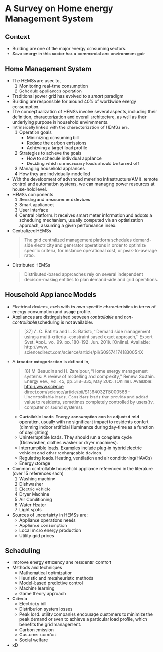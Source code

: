 # A Survey on Home energy Management System

## Context
* Building are one of the major energy consuming sectors.
* Save energy in this sector has a commercial and environment gain

## Home Management System
* The HEMSs are used to,
  1. Monitoring real-time consumption
  2. Schedule appliances operation
* Traditional power grid has evolved to a *smart* paradigm
* Building are responsible for around 40% of worldwide energy consumption.
* The conceptualization of HEMSs involve several aspects, including their definition, characterization and overall architecture, as well as their underlying purpose in household environments.
* Intrinsically linked with the characterization of HEMSs are:
  1. Operation goals
        * Minimizing consuming bill
        * Reduce the carbon emissions
        * Achieving a target load profile
  2. Strategies to achieve the goals
        * How to schedule individual appliance
        * Deciding which unnecessary loads should be turned off
  3. Managing household appliances
  4. How they are individually modelled
* With the development of advanced metering infrastructure(AMI), remote control and automation systems, we can managing power resources at house-hold level.
* HEMSs components
  1. Sensing and measurement devices
  2. Smart appliances
  3. User interface
  4. Central platform. It receives smart meter information and adopts a scheduling mechanism, usually computed via an optimization approach, assuming a given performance index.
* Centralized HEMSs
  > The grid centralized management platform schedules demand-side electricity and generator operations in order to optimize specific criteria, for instance operational cost, or peak-to-average ratio.
* Distributed HEMSs
  > Distributed-based approaches rely on several independent decision-making entities to plan demand-side and grid operations.

## Household Appliance Models
* Electrical devices, each with its own specific characteristics in terms of energy consumption and usage profile.
* Appliances are distinguished between *controllable* and *non-controllable*(scheduling is not available).
    > [37] A. C. Batista and L. S. Batista, ‘‘Demand side management using a
    > multi-criteria -constraint based exact approach,’’ Expert Syst. Appl.,
    > vol. 99, pp. 180–192, Jun. 2018. [Online]. Available: http://www.
    > sciencedirect.com/science/article/pii/S095741741830054X
* A broader categorization is defined in,
    > [8] M. Beaudin and H. Zareipour, ‘‘Home energy management systems:
    > A review of modelling and complexity,’’ Renew. Sustain. Energy Rev.,
    > vol. 45, pp. 318–335, May 2015. [Online]. Available: http://www.science
    > direct.com/science/article/pii/S1364032115000568
      - Uncontrollable loads. Considers loads that provide and added value to residents, sometimes completely controlled by users(tv,  computer or sound systems).
    - Curtailable loads. Energy consumption can be adjusted mid-operation, usually with no significant impact to residents confort (dimming indoor artificial illuminance during day-time as a function of daylighting)
    - Uninterruptible loads. They should run a complete cycle (Dishwasher, clothes washer or dryer machines). 
    - Interrumpible loads. Examples include plug-in hybrid electric vehicles and other rechargeable devices. 
    - Regulating loads. Heating, ventilation and air conditioning(HAVCs)
    - Energy storage
* Common controllable household appliance referenced in the literature (over 15 references each)
  1. Washing machine
  2. Dishwasher
  3. Electric Vehicle
  4. Dryer Machine
  5. Air Conditioning
  6. Water Heater
  7. Light spots
* Sources of uncertainty in HEMSs are:
  - Appliance operations needs
  - Appliance consumption
  - Local micro energy production 
  - Utility grid prices

## Scheduling
* Improve energy efficiency and residents' comfort
* Methods and techniques
  - Mathematical optimization
  - Heuristic and metaheuristic methods
  - Model-based predictive control
  - Machine learning 
  - Game theory approach
* Criteria
  - Electricity bill
  - Distribution system losses
  - Peak load. utility companies encourage customers to minimize the peak demand or even to achieve a particular load profile, which benefits the grid management.
  - Carbon emission
  - Customer comfort
  - Social welfare
* xD